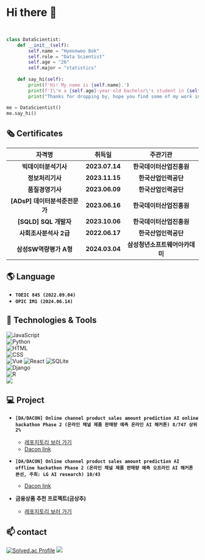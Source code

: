 # Hi there 👋

<!--
**Bok-hyeonu/Bok-hyeonu** is a ✨ _special_ ✨ repository because its `README.md` (this file) appears on your GitHub profile.

Here are some ideas to get you started:

- 🔭 I’m currently working on ...
- 🌱 I’m currently learning ...
- 👯 I’m looking to collaborate on ...
- 🤔 I’m looking for help with ...
- 💬 Ask me about ...
- 📫 How to reach me: ...
- 😄 Pronouns: ...
- ⚡ Fun fact: ...
-->

```python


class DataScientist:
    def __init__(self):
        self.name = "Hyeonwoo Bok"
        self.role = "Data Scientist"
        self.age = "26"
        self.major = "statistics"
        
    def say_hi(self):
        print(f'Hi! My name is {self.name}.')
        print(f'I\'m a {self.age}-year-old bachelor\'s student in {self.major} who wants to become a {self.role}.')
        print("Thanks for dropping by, hope you find some of my work interesting.")
        
me = DataScientist()
me.say_hi()
```

## 🗞️ Certificates
| 자격명 | 취득일 | 주관기관 |
| :---: | :---: | :---: |
| **빅데이터분석기사** | **2023.07.14** | **한국데이터산업진흥원** |
| **정보처리기사** | **2023.11.15** | **한국산업인력공단** |
| **품질경영기사** | **2023.06.09** | **한국산업인력공단** |
| **[ADsP] 데이터분석준전문가** | **2023.06.16** | **한국데이터산업진흥원** |
| **[SQLD] SQL 개발자** | **2023.10.06** | **한국데이터산업진흥원** |
| **사회조사분석사 2급** | **2022.06.17** | **한국산업인력공단** |
| **삼성SW역량평가 A형** | **2024.03.04** | **삼성청년소프트웨어아카데미** |

## 🌎 Language 

- **`TOEIC 845 (2022.09.04)`**
- **`OPIC IM1 (2024.06.14)`**

## 🔧 Technologies &  Tools
![JavaScript](https://img.shields.io/badge/JavaScript-F7DF1E.svg?&style=for-the-badge&logo=JavaScript&logoColor=white)  
![Python](https://img.shields.io/badge/Python-3776AB.svg?&style=for-the-badge&logo=Python&logoColor=yellow)  
![HTML](https://img.shields.io/badge/HTML-E34F26.svg?&style=for-the-badge&logo=HTML5&logoColor=white)  
![CSS](https://img.shields.io/badge/CSS-1572B6.svg?&style=for-the-badge&logo=CSS3&logoColor=white)  
![Vue](https://img.shields.io/badge/Vue-4FC08D.svg?&style=for-the-badge&logo=Vue.js&logoColor=white) 
![React](https://img.shields.io/badge/React-61DAFB.svg?&style=for-the-badge&logo=React&logoColor=white) 
![SQLite](https://img.shields.io/badge/SQLite-003B57.svg?&style=for-the-badge&logo=SQLite&logoColor=white)  
![Django](https://img.shields.io/badge/Django-092E20.svg?&style=for-the-badge&logo=Django&logoColor=white)  
![R](https://img.shields.io/badge/R-276DC3.svg?&style=for-the-badge&logo=R&logoColor=white)  
![](https://img.shields.io/badge/Code-Sas-informational?style=flat&logo=&logoColor=white&color=6aa6f8)  


## 💻 Project  

- **`[DA/DACON] Online channel product sales amount prediction AI online hackathon Phase 2 (온라인 채널 제품 판매량 예측 온라인 AI 해커톤) 8/747 상위 2%`**
    - [레포지토리 보러 가기](../../../Aimers3rdOnline)  
    - [Dacon link](https://dacon.io/competitions/official/236129/overview/description) 

- **`[DA/DACON] Online channel product sales amount prediction AI offline hackathon Phase 2 (온라인 채널 제품 판매량 예측 오프라인 AI 해커톤 본선, 주최: LG AI research) 10/43`**
    - [Dacon link](https://dacon.io/competitions/official/236156/overview/description)

- **금융상품 추천 프로젝트(금상추)**
    - [레포지토리 보러 가기](https://github.com/kimbok2/golden-lettuce)  
## 📫 contact
[![Solved.ac Profile](http://mazassumnida.wtf/api/v2/generate_badge?boj=bhw0930)](https://solved.ac/bhw0930)
<a href="mailto:bhwoo1001@naver.com"><img src="https://img.shields.io/badge/bhwoo1001-009900?style=flat-square&logo=Naver&logoColor=white&link=bhwoo1001@naver.com"/></a><!--Naver-->
